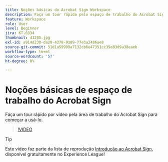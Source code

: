 ```yaml
---
title: Noções básicas do Acrobat Sign Workspace
description: Faça um tour rápido pelo espaço de trabalho do Acrobat Sign para começar a usar o produto
feature: Workspace
role: User
level: Beginner
jira: KT-6334
thumbnail: 41205.jpg
exl-id: a914d230-da29-4278-9189-77e3a2486ae8
source-git-commit: 51d1a59999a7132cb6e47351cc39a93d9a38eaeb
workflow-type: tm+mt
source-wordcount: '57'
ht-degree: 0%

---
```


# Noções básicas de espaço de trabalho do Acrobat Sign

Faça um tour rápido por vídeo pela área de trabalho do Acrobat Sign para começar a usá-lo.

>[!VIDEO](https://video.tv.adobe.com/v/41205?quality=12&learn=on&hidetitle=true)

>[!TIP]
>
>Este vídeo faz parte da lista de reprodução [Introdução ao Acrobat Sign](https://experienceleague.adobe.com/pt-br/playlists/acrobat-sign-get-started-business-users), disponível gratuitamente no Experience League!

